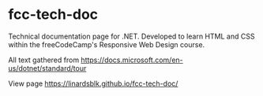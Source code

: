 # fcc-tech-doc
Technical documentation page for .NET. Developed to learn HTML and CSS within the freeCodeCamp's Responsive Web Design course.


All text gathered from https://docs.microsoft.com/en-us/dotnet/standard/tour

View page https://linardsblk.github.io/fcc-tech-doc/
